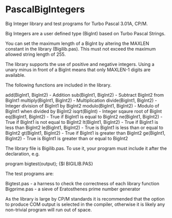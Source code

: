 # PascalBigIntegers
Big Integer library and test programs for Turbo Pascal 3.01A, CP/M.

Big Integers are a user defined type (BigInt) based on Turbo Pascal Strings.

You can set the maximum length of a BigInt by altering the MAXLEN
constant in the library (Bigilib.pas). This must not exceed the maximum
allowed string length of 255.

The library supports the use of positive and negative integers. Using a
unary minus in front of a BigInt means that only MAXLEN-1 digits are available.

The following functions are included in the library.

add(BigInt1, BigInt2) - Addition
sub(BigInt1, BigInt2) - Subtract BigInt2 from BigInt1
multiply(BigInt1, BigInt2) - Multiplication
divide(BigInt1, BigInt2) - Integer division of BigInt1 by BigInt2
modulo(BigInt1, BigInt2) - Modulo of BigInt1 when divided by BigInt2
isqrt(BigInt) - Integer sqaure root of BigInt
eq(BigInt1, BigInt2) - True if BigInt1 is equal to BigInt2
ne(BigInt1, BigInt2) - True if BigInt1 is not equal to BigInt2
lt(BigInt1, BigInt2) - True if BigInt1 is less than BigInt2
le(BigInt1, BigInt2) - True is BigInt1 is less than or equal to BigInt2
gt(BigInt1, BigInt2) - True if BigInt1 is greater than BigInt2
ge(BigInt1, BigInt2) - True is BigInt1 is greater than or equal to BigInt2

The library file is Bigilib.pas. 
To use it, your program must include it after the declaration, e.g.

program bigtest(output);
{$I BIGILIB.PAS}

The test programs are:

Bigtest.pas - a harness to check the correctness of each library function
Bigprime.pas - a sieve of Eratosthenes prime number generator

As the library is large by CP/M standards it is recommended that the option to produce COM
output is selected in the compiler, otherwise it is likely any non-trivial program will 
run out of space.
